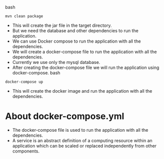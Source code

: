 bash
```
mvn clean package
```
* This will create the jar file in the target directory.
* But we need the database and other dependencies to run the application.
* We can use Docker compose to run the application with all the dependencies.
* We will create a docker-compose file to run the application with all the dependencies.
* Currently we use only the mysql database.
* After creating the docker-compose file we will run the application using docker-compose.
bash
```
docker-compose up
```
* This will create the docker image and run the application with all the dependencies.

# About docker-compose.yml
* The docker-compose file is used to run the application with all the dependencies.
* A service is an abstract definition of a computing resource within an application which can be scaled or replaced independently from other components.
